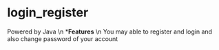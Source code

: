 # login_register
Powered by Java \n ***Features** \n You may able to register and login and also change password of your account
